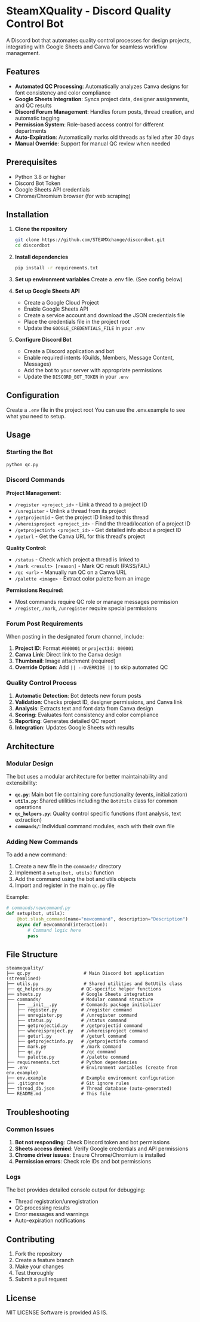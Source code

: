 # SteamXQuality - Discord Quality Control Bot

A Discord bot that automates quality control processes for design projects, integrating with Google Sheets and Canva for seamless workflow management.

## Features

- **Automated QC Processing**: Automatically analyzes Canva designs for font consistency and color compliance
- **Google Sheets Integration**: Syncs project data, designer assignments, and QC results
- **Discord Forum Management**: Handles forum posts, thread creation, and automatic tagging
- **Permission System**: Role-based access control for different departments
- **Auto-Expiration**: Automatically marks old threads as failed after 30 days
- **Manual Override**: Support for manual QC review when needed

## Prerequisites

- Python 3.8 or higher
- Discord Bot Token
- Google Sheets API credentials
- Chrome/Chromium browser (for web scraping)

## Installation

1. **Clone the repository**
   ```bash
   git clone https://github.com/STEAMXchange/discordbot.git
   cd discordbot
   ```

2. **Install dependencies**
   ```bash
   pip install -r requirements.txt
   ```

3. **Set up environment variables**
   Create a .env file. (See config below)

4. **Set up Google Sheets API**
   - Create a Google Cloud Project
   - Enable Google Sheets API
   - Create a service account and download the JSON credentials file
   - Place the credentials file in the project root
   - Update the `GOOGLE_CREDENTIALS_FILE` in your `.env`

5. **Configure Discord Bot**
   - Create a Discord application and bot
   - Enable required intents (Guilds, Members, Message Content, Messages)
   - Add the bot to your server with appropriate permissions
   - Update the `DISCORD_BOT_TOKEN` in your `.env`

## Configuration

Create a `.env` file in the project root
You can use the .env.example to see what you need to setup.

## Usage

### Starting the Bot

```bash
python qc.py
```

### Discord Commands

**Project Management:**
- `/register <project_id>` - Link a thread to a project ID
- `/unregister` - Unlink a thread from its project
- `/getprojectid` - Get the project ID linked to this thread
- `/whereisproject <project_id>` - Find the thread/location of a project ID
- `/getprojectinfo <project_id>` - Get detailed info about a project ID
- `/geturl` - Get the Canva URL for this thread's project

**Quality Control:**
- `/status` - Check which project a thread is linked to
- `/mark <result> [reason]` - Mark QC result (PASS/FAIL)
- `/qc <url>` - Manually run QC on a Canva URL
- `/palette <image>` - Extract color palette from an image

**Permissions Required:**
- Most commands require QC role or manage messages permission
- `/register`, `/mark`, `/unregister` require special permissions

### Forum Post Requirements

When posting in the designated forum channel, include:

1. **Project ID**: Format `#000001` or `projectId: 000001`
2. **Canva Link**: Direct link to the Canva design
3. **Thumbnail**: Image attachment (required)
4. **Override Option**: Add `|| --OVERRIDE ||` to skip automated QC

### Quality Control Process

1. **Automatic Detection**: Bot detects new forum posts
2. **Validation**: Checks project ID, designer permissions, and Canva link
3. **Analysis**: Extracts text and font data from Canva design
4. **Scoring**: Evaluates font consistency and color compliance
5. **Reporting**: Generates detailed QC report
6. **Integration**: Updates Google Sheets with results

## Architecture

### Modular Design

The bot uses a modular architecture for better maintainability and extensibility:

- **`qc.py`**: Main bot file containing core functionality (events, initialization)
- **`utils.py`**: Shared utilities including the `BotUtils` class for common operations
- **`qc_helpers.py`**: Quality control specific functions (font analysis, text extraction)
- **`commands/`**: Individual command modules, each with their own file

### Adding New Commands

To add a new command:

1. Create a new file in the `commands/` directory
2. Implement a `setup(bot, utils)` function
3. Add the command using the bot and utils objects
4. Import and register in the main `qc.py` file

Example:
```python
# commands/newcommand.py
def setup(bot, utils):
    @bot.slash_command(name="newcommand", description="Description")
    async def newcommand(interaction):
        # Command logic here
        pass
```

## File Structure

```
steamxquality/
├── qc.py                    # Main Discord bot application (streamlined)
├── utils.py                 # Shared utilities and BotUtils class
├── qc_helpers.py           # QC-specific helper functions
├── sheets.py               # Google Sheets integration
├── commands/               # Modular command structure
│   ├── __init__.py         # Commands package initializer
│   ├── register.py         # /register command
│   ├── unregister.py       # /unregister command
│   ├── status.py           # /status command
│   ├── getprojectid.py     # /getprojectid command
│   ├── whereisproject.py   # /whereisproject command
│   ├── geturl.py           # /geturl command
│   ├── getprojectinfo.py   # /getprojectinfo command
│   ├── mark.py             # /mark command
│   ├── qc.py               # /qc command
│   └── palette.py          # /palette command
├── requirements.txt        # Python dependencies
├── .env                    # Environment variables (create from env.example)
├── env.example             # Example environment configuration
├── .gitignore              # Git ignore rules
├── thread_db.json          # Thread database (auto-generated)
└── README.md               # This file
```
## Troubleshooting

### Common Issues

1. **Bot not responding**: Check Discord token and bot permissions
2. **Sheets access denied**: Verify Google credentials and API permissions
3. **Chrome driver issues**: Ensure Chrome/Chromium is installed
4. **Permission errors**: Check role IDs and bot permissions

### Logs

The bot provides detailed console output for debugging:
- Thread registration/unregistration
- QC processing results
- Error messages and warnings
- Auto-expiration notifications

## Contributing

1. Fork the repository
2. Create a feature branch
3. Make your changes
4. Test thoroughly
5. Submit a pull request

## License

MIT LICENSE
Software is provided AS IS.
